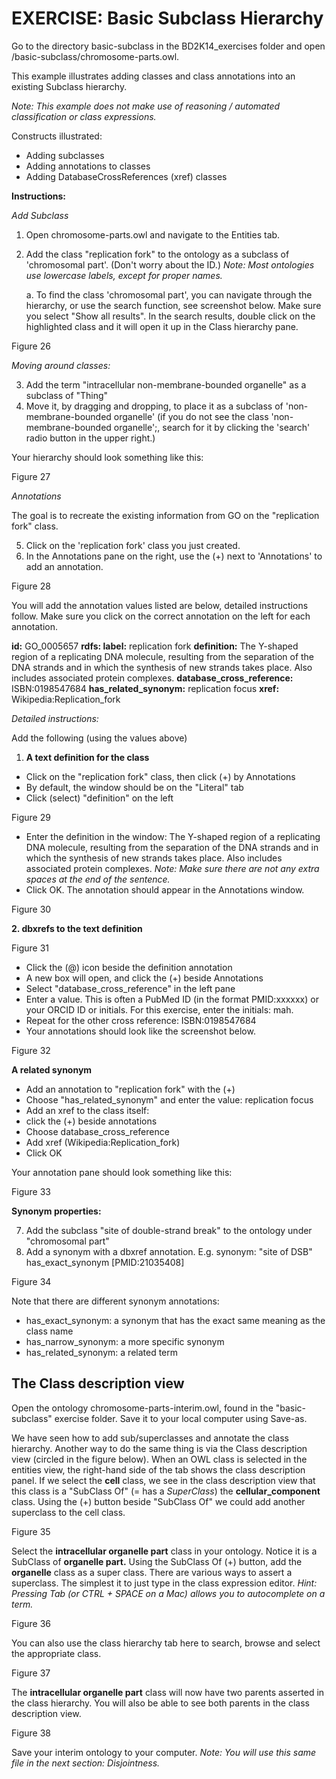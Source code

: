 # EXERCISE: Basic Subclass Hierarchy

Go to the directory basic-subclass in the BD2K14\_exercises folder and open /basic-subclass/chromosome-parts.owl.

This example illustrates adding classes and class annotations into an existing Subclass hierarchy.

_Note: This example does not make use of reasoning / automated classification or class expressions._

Constructs illustrated:

 - Adding subclasses
 - Adding annotations to classes
 - Adding DatabaseCrossReferences (xref) classes

**Instructions:**

_Add Subclass_
1. Open chromosome-parts.owl and navigate to the Entities tab.
2. Add the class "replication fork" to the ontology as a subclass of 'chromosomal part'. (Don't worry about the ID.) _Note: Most ontologies use lowercase labels, except for proper names._
    
    a. To find the class 'chromosomal part', you can navigate through the hierarchy, or use the search function, see screenshot below. Make sure you select "Show all results". In the search results, double click on the highlighted class and it will open it up in the Class hierarchy pane.

Figure 26

_Moving around classes:_

3. Add the term "intracellular non-membrane-bounded organelle" as a subclass of "Thing"
4. Move it, by dragging and dropping, to place it as a subclass of 'non-membrane-bounded organelle' (if you do not see the class 'non-membrane-bounded organelle';, search for it by clicking the 'search' radio button in the upper right.)

Your hierarchy should look something like this:

Figure 27

_Annotations_

The goal is to recreate the existing information from GO on the "replication fork" class.

5. Click on the 'replication fork' class you just created.
6. In the Annotations pane on the right, use the (+) next to 'Annotations' to add an annotation.

Figure 28

You will add the annotation values listed are below, detailed instructions follow. Make sure you click on the correct annotation on the left for each annotation.

**id:** GO\_0005657
**rdfs: label:** replication fork
**definition:** The Y-shaped region of a replicating DNA molecule, resulting from the separation of the DNA strands and in which the synthesis of new strands takes place. Also includes associated protein complexes.
**database\_cross\_reference:** ISBN:0198547684
**has\_related\_synonym:** replication focus
**xref:** Wikipedia:Replication\_fork

_Detailed instructions:_

Add the following (using the values above)

1. **A text definition for the class**
- Click on the "replication fork" class, then click (+) by Annotations
- By default, the window should be on the "Literal" tab
- Click (select) "definition" on the left

Figure 29

- Enter the definition in the window: The Y-shaped region of a replicating DNA molecule, resulting from the separation of the DNA strands and in which the synthesis of new strands takes place. Also includes associated protein complexes. _Note: Make sure there are not any extra spaces at the end of the sentence._
- Click OK. The annotation should appear in the Annotations window.

Figure 30

**2. dbxrefs to the text definition**

Figure 31

- Click the (@) icon beside the definition annotation
- A new box will open, and click the (+) beside Annotations
- Select "database\_cross\_reference" in the left pane
- Enter a value. This is often a PubMed ID (in the format PMID:xxxxxx) or your ORCID ID or initials. For this exercise, enter the initials: mah.
- Repeat for the other cross reference: ISBN:0198547684
- Your annotations should look like the screenshot below.

 Figure 32

**A related synonym**

- Add an annotation to "replication fork" with the (+)
- Choose "has\_related\_synonym" and enter the value: replication focus
- Add an xref to the class itself:
- click the (+) beside annotations
- Choose database\_cross\_reference
- Add xref (Wikipedia:Replication\_fork)
- Click OK

Your annotation pane should look something like this:

Figure 33

**Synonym properties:**

7. Add the subclass "site of double-strand break" to the ontology under "chromosomal part"
8. Add a synonym with a dbxref annotation. E.g. synonym: "site of DSB" has\_exact\_synonym [PMID:21035408]

Figure 34

Note that there are different synonym annotations:
- has\_exact\_synonym: a synonym that has the exact same meaning as the class name
- has\_narrow\_synonym: a more specific synonym
- has\_related\_synonym: a related term

## The Class description view

Open the ontology chromosome-parts-interim.owl, found in the "basic-subclass" exercise folder.  Save it to your local computer using Save-as.

We have seen how to add sub/superclasses and annotate the class hierarchy. Another way to do the same thing is via the Class description view (circled in the figure below). When an OWL class is selected in the entities view, the right-hand side of the tab shows the class description panel. If we select the **cell** class, we see in the class description view that this class is a "SubClass Of" (= has a _SuperClass_) the **cellular\_component** class. Using the (+) button beside "SubClass Of" we could add another superclass to the cell class.

Figure 35

Select the **intracellular organelle part** class in your ontology. Notice it is a SubClass of **organelle part.** Using the SubClass Of (+) button, add the **organelle** class as a super class. There are various ways to assert a superclass. The simplest it to just type in the class expression editor. _Hint: Pressing Tab (or CTRL + SPACE on a Mac) allows you to autocomplete on a term._

Figure 36

You can also use the class hierarchy tab here to search, browse and select the appropriate class.

Figure 37

The **intracellular organelle part** class will now have two parents asserted in the class hierarchy. You will also be able to see both parents in the class description view.

Figure 38

Save your interim ontology to your computer. _Note: You will use this same file in the next section: Disjointness._
